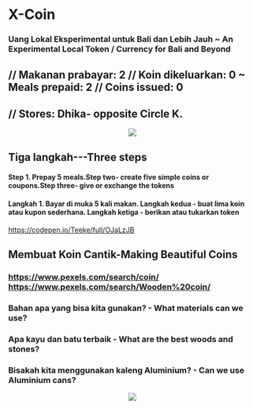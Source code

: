 # X-Coin

### Uang Lokal Eksperimental untuk Bali dan Lebih Jauh ~ An Experimental Local Token / Currency for Bali and Beyond
## // Makanan prabayar: 2 // Koin dikeluarkan: 0 ~ Meals prepaid: 2 // Coins issued: 0 
## // Stores: Dhika- opposite Circle K.
<p align="center">
<img src="https://raw.githubusercontent.com/Morningstar88/X/main/pics/midnight-first-screen.png">
</p>

## Tiga langkah---Three steps
#### Step 1. Prepay 5 meals.Step two- create five simple coins or coupons.Step three- give or exchange the tokens
#### Langkah 1. Bayar di muka 5 kali makan. Langkah kedua - buat lima koin atau kupon sederhana. Langkah ketiga - berikan atau tukarkan token
https://codepen.io/Teeke/full/OJaLzJB
## Membuat Koin Cantik-Making Beautiful Coins
### https://www.pexels.com/search/coin/ https://www.pexels.com/search/Wooden%20coin/
### Bahan apa yang bisa kita gunakan? - What materials can we use?
### Apa kayu dan batu terbaik - What are the best woods and stones?
### Bisakah kita menggunakan kaleng Aluminium? - Can we use Aluminium cans?


<p align="center">
<img src="https://raw.githubusercontent.com/Morningstar88/X/main/pics/Kalki-Better-Screenshot.png">
</p>
